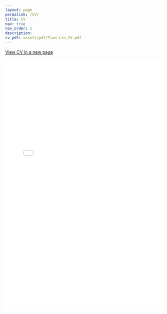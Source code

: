 ```yaml
---
layout: page
permalink: /CV/
title: CV
nav: true
nav_order: 1
description: 
cv_pdf: assets/pdf/Tian_Liu_CV.pdf
---
```


<style>
  h1.post-title {
    display: none;
  }
</style>

<a href="/assets/pdf/Tian_Lin_Liu_CV.pdf" class="btn btn-primary" target="_blank">View CV in a new page</a>

<iframe src="/assets/pdf/Tian_Lin_Liu_CV.pdf" style="width:100%; height:800px;" frameborder="0"></iframe>